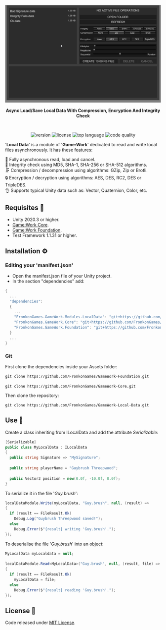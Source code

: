 <p align="center"><img src="docs/Animation.gif" /></p>
<p align="center"><b>Async Load/Save Local Data With Compression, Encryption And Integrity Check</b></p>
<br>

<p align="center">
  <a style="text-decoration:none">
    <img src="https://img.shields.io/github/package-json/v/FronkonGames/GameWork-Local-Data?style=flat-square" alt="version" />
  </a>  
  <a style="text-decoration:none">
    <img src="https://img.shields.io/github/license/FronkonGames/GameWork-Local-Data?style=flat-square" alt="license" />
  </a>
  <a style="text-decoration:none">
    <img src="https://img.shields.io/github/languages/top/FronkonGames/GameWork-Local-Data?style=flat-square" alt="top language" />
  </a>
  <a style="text-decoration:none">
    <img src="https://img.shields.io/codacy/grade/f124de6116ed47099d017f8ae6011e26?style=flat-square" alt="code quality" />
  </a>
</p>

'**Local Data**' is a module of '**Game:Work**' dedicated to read and write local files asynchronously. It has these
features:

🔀 Fully asynchronous read, load and cancel.<br>
🧬 Integrity check using MD5, SHA-1, SHA-256 or SHA-512 algorithms.<br>
🗜️ Compression / decompression using algorithms: GZip, Zip or Brotli.<br>
🔒 Encryption / decryption using algorithms: AES, DES, RC2, DES or TripleDES.<br>
👌 Supports typical Unity data such as: Vector, Quaternion, Color, etc.

## Requisites 🔧

- Unity 2020.3 or higher.
- [Game:Work Core](https://github.com/FronkonGames/GameWork-Core).
- [Game:Work Foundation](https://github.com/FronkonGames/GameWork-Foundation).
- Test Framework 1.1.31 or higher.

## Installation ⚙️

### Editing your 'manifest.json'

- Open the manifest.json file of your Unity project.
- In the section "dependencies" add:

```c#
{
  ...
  "dependencies":
  {
    ...
    "FronkonGames.GameWork.Modules.LocalData": "git+https://github.com/FronkonGames/GameWork-Local-Data.git",
    "FronkonGames.GameWork.Core": "git+https://github.com/FronkonGames/GameWork-Core.git",
    "FronkonGames.GameWork.Foundation": "git+https://github.com/FronkonGames/GameWork-Foundation.git"
  }
  ...
}
```

### Git

First clone the dependencies inside your Assets folder:

```
git clone https://github.com/FronkonGames/GameWork-Foundation.git

git clone https://github.com/FronkonGames/GameWork-Core.git
```

Then clone the repository:

```
git clone https://github.com/FronkonGames/GameWork-Local-Data.git
```

## Use 🚀

Create a class inheriting from ILocalData and add the attribute _Serializable_:

```c#
[Serializable]
public class MyLocalData : ILocalData
{
  public string Signature => "MySignature";
  
  public string playerName = "Guybrush Threepwood";
  
  public Vector3 position = new(0.0f, -10.0f, 0.0f);
}
```

To serialize it in the file '_Guy.brush_':

```c#
localDataModule.Write(myLocalData, "Guy.brush", null, (result) =>
{
  if (result == FileResult.Ok)
    Debug.Log("Guybrush Threepwood saved!");
  else
    Debug.Error($"{result} writing 'Guy.brush'.");
});
```

To deserialise the file '_Guy.brush_' into an object:

```c#
MyLocalData myLocaldata = null;

localDataModule.Read<MyLocalData>("Guy.brush", null, (result, file) =>
{
  if (result == FileResult.Ok)
    myLocalData = file;
  else
    Debug.Error($"{result} reading 'Guy.brush'.");
});
```

## License 📜

Code released under [MIT License](https://github.com/FronkonGames/GameWork-Scene-Module/blob/main/LICENSE).
